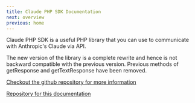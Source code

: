 ```yaml
---
title: Claude PHP SDK Documentation
next: overview
previous: home
---
```


Claude PHP SDK is a useful PHP library that you can use to communicate with Anthropic's Claude via API.

The new version of the library is a complete rewrite and hence is not backward compatible with the previous version. Previous methods of getResponse and getTextResponse have been removed.

[Checkout the github repository for more information](https://github.com/namankumar80510/claude-sdk)

[Repository for this documentation](https://github.com/namankumar80510/claude-docs)
